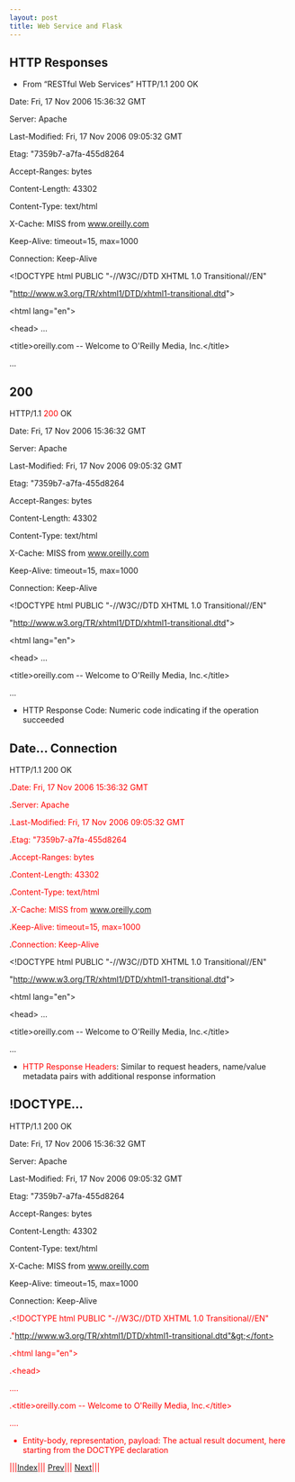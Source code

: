 ```yaml
---
layout: post
title: Web Service and Flask
---
```


## HTTP Responses
  * From “RESTful Web Services”
HTTP/1.1 200 OK

Date: Fri, 17 Nov 2006 15:36:32 GMT

Server: Apache

Last-Modified: Fri, 17 Nov 2006 09:05:32 GMT

Etag: "7359b7-a7fa-455d8264

Accept-Ranges: bytes

Content-Length: 43302

Content-Type: text/html

X-Cache: MISS from www.oreilly.com

Keep-Alive: timeout=15, max=1000

Connection: Keep-Alive

&lt;!DOCTYPE html PUBLIC "-//W3C//DTD XHTML 1.0 Transitional//EN"

"http://www.w3.org/TR/xhtml1/DTD/xhtml1-transitional.dtd"&gt;

&lt;html lang="en"&gt;

&lt;head&gt;
...

&lt;title>oreilly.com -- Welcome to O'Reilly Media, Inc.&lt;/title&gt;

...

## 200

HTTP/1.1 <font color=red>200</font> OK

Date: Fri, 17 Nov 2006 15:36:32 GMT

Server: Apache

Last-Modified: Fri, 17 Nov 2006 09:05:32 GMT

Etag: "7359b7-a7fa-455d8264

Accept-Ranges: bytes

Content-Length: 43302

Content-Type: text/html

X-Cache: MISS from www.oreilly.com

Keep-Alive: timeout=15, max=1000

Connection: Keep-Alive

&lt;!DOCTYPE html PUBLIC "-//W3C//DTD XHTML 1.0 Transitional//EN"

"http://www.w3.org/TR/xhtml1/DTD/xhtml1-transitional.dtd"&gt;

&lt;html lang="en"&gt;

&lt;head&gt;
...

&lt;title>oreilly.com -- Welcome to O'Reilly Media, Inc.&lt;/title&gt;

...

* HTTP Response Code: Numeric code indicating if the operation succeeded

## Date... Connection

HTTP/1.1 200 OK

.<font color=red>Date: Fri, 17 Nov 2006 15:36:32 GMT</font>

.<font color=red>Server: Apache</font>

.<font color=red>Last-Modified: Fri, 17 Nov 2006 09:05:32 GMT</font>

.<font color=red>Etag: "7359b7-a7fa-455d8264</font>

.<font color=red>Accept-Ranges: bytes</font>

.<font color=red>Content-Length: 43302</font>

.<font color=red>Content-Type: text/html</font>

.<font color=red>X-Cache: MISS from www.oreilly.com</font>

.<font color=red>Keep-Alive: timeout=15, max=1000</font>

.<font color=red>Connection: Keep-Alive</font>

&lt;!DOCTYPE html PUBLIC "-//W3C//DTD XHTML 1.0 Transitional//EN"

"http://www.w3.org/TR/xhtml1/DTD/xhtml1-transitional.dtd"&gt;

&lt;html lang="en"&gt;

&lt;head&gt;
...

&lt;title>oreilly.com -- Welcome to O'Reilly Media, Inc.&lt;/title&gt;

...

* <font color=red>HTTP Response Headers</font>: Similar to request headers, name/value metadata pairs with additional response information

## !DOCTYPE...

HTTP/1.1 200 OK

Date: Fri, 17 Nov 2006 15:36:32 GMT

Server: Apache

Last-Modified: Fri, 17 Nov 2006 09:05:32 GMT

Etag: "7359b7-a7fa-455d8264

Accept-Ranges: bytes

Content-Length: 43302

Content-Type: text/html

X-Cache: MISS from www.oreilly.com

Keep-Alive: timeout=15, max=1000

Connection: Keep-Alive

.<font color=red>&lt;!DOCTYPE html PUBLIC "-//W3C//DTD XHTML 1.0 Transitional//EN"</font>

.<font color=red>"http://www.w3.org/TR/xhtml1/DTD/xhtml1-transitional.dtd"&gt;</font>

.<font color=red>&lt;html lang="en"&gt;</font>

.<font color=red>&lt;head&gt;</font>

.<font color=red>...</font>

.<font color=red>&lt;title>oreilly.com -- Welcome to O'Reilly Media, Inc.&lt;/title&gt;</font>

.<font color=red>...</font>

* Entity-body, representation, payload: The actual result document, here starting from the DOCTYPE declaration

|||[Index](../../)||| [Prev](../part4)||| [Next](../part6)|||


